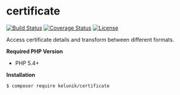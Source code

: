 # certificate

[![Build Status](https://img.shields.io/travis/kelunik/certificate/master.svg?style=flat-square)](https://travis-ci.org/kelunik/certificate)
[![Coverage Status](https://img.shields.io/coveralls/kelunik/certificate/master.svg?style=flat-square)](https://coveralls.io/github/kelunik/certificate?branch=master)
[![License](https://img.shields.io/badge/license-MIT-blue.svg?style=flat-square)](https://github.com/kelunik/certificate/blob/master/LICENSE)

Access certificate details and transform between different formats.

**Required PHP Version**

- PHP 5.4+

**Installation**

```bash
$ composer require kelunik/certificate
```

